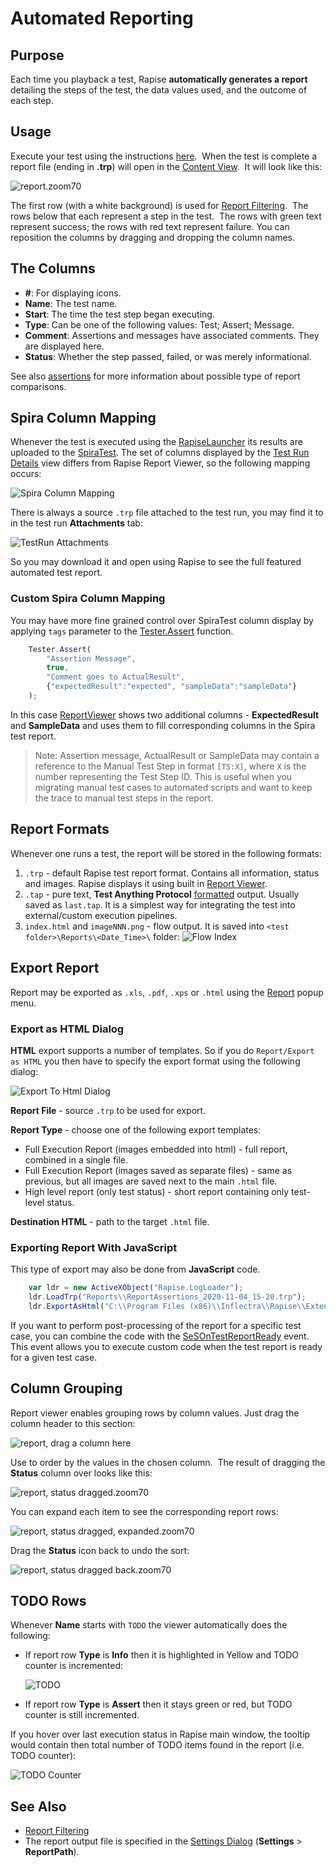 # Automated Reporting

## Purpose

Each time you playback a test, Rapise **automatically generates a report** detailing the steps of the test, the data values used, and the outcome of each step.

## Usage

Execute your test using the instructions [here](playback.md).  When the test is complete a report file (ending in **.trp**) will open in the [Content View](content_view.md).  It will look like this:

![report.zoom70](./img/automated_reporting1.png)

The first row (with a white background) is used for [Report Filtering](report_filtering.md).  The rows below that each represent a step in the test.  The rows with green text represent success; the rows with red text represent failure. You can reposition the columns by dragging and dropping the column names.

## The Columns

- **#**: For displaying icons.
- **Name**: The test name.
- **Start**: The time the test step began executing.
- **Type**: Can be one of the following values: Test; Assert; Message.
- **Comment**: Assertions and messages have associated comments. They are displayed here.
- **Status**: Whether the step passed, failed, or was merely informational.

See also [assertions](assertions.md) for more information about possible type of report comparisons.

## Spira Column Mapping

Whenever the test is executed using the [RapiseLauncher](spiratest_integration.md#using-rapiselauncher) its results are uploaded to the [SpiraTest](spiratest_integration.md). The set of columns displayed by the [Test Run Details](https://spiradoc.inflectra.com/Spira-User-Manual/Test-Run-Management/#test-run-steps) view differs from Rapise Report Viewer, so the following mapping occurs:

![Spira Column Mapping](img/automated_reporting_spiracolumnmapping.png)

There is always a source `.trp` file attached to the test run, you may find it to in the test run **Attachments** tab:

![TestRun Attachments](img/automated_reporting_spiratrattachments.png)

So you may download it and open using Rapise to see the full featured automated test report.

### Custom Spira Column Mapping

You may have more fine grained control over SpiraTest column display by applying `tags` parameter to the [Tester.Assert](../Libraries/Tester.md#assert) function.

```javascript
	Tester.Assert(
		"Assertion Message",
		true,
		"Comment goes to ActualResult",
		{"expectedResult":"expected", "sampleData":"sampleData"}
    );
```
In this case [ReportViewer](report_viewer.md) shows two additional columns - **ExpectedResult** and **SampleData** and uses them to fill corresponding columns in the Spira test report.

> Note: Assertion message, ActualResult or SampleData may contain a reference to the Manual Test Step in format `[TS:X]`, where `X` is the number representing the Test Step ID. This is useful when you migrating manual test cases to automated scripts and want to keep the trace to manual test steps in the report.

## Report Formats

Whenever one runs a test, the report will be stored in the following formats:

1. `.trp` - default Rapise test report format. Contains all information, status and images. Rapise displays it using built in [Report Viewer](report_viewer.md).
2. `.tap` - pure text, **Test Anything Protocol** [formatted](https://testanything.org/) output. Usually saved as `last.tap`. It is a simplest way for integrating the test into external/custom execution pipelines.
3. `index.html` and `imageNNN.png` - flow output. It is saved into `<test folder>\Reports\<Date_Time>\` folder:
     ![Flow Index](img/automated_reporting_flowindexhtml.png)

## Export Report

Report may be exported as `.xls`, `.pdf`, `.xps` or `.html` using the [Report](menu_and_toolbars.md#report) popup menu.

### Export as HTML Dialog

**HTML** export supports a number of templates. So if you do `Report/Export as HTML` you then have to specify the export format using the following dialog:

![Export To Html Dialog](img/automated_reporting_exporthtml.png)

**Report File** - source `.trp` to be used for export.

**Report Type** - choose one of the following export templates:

* Full Execution Report (images embedded into html) - full report, combined in a single file.
* Full Execution Report (images saved as separate files) - same as previous, but all images are saved next to the main `.html` file.
* High level report (only test status) - short report containing only test-level status.

**Destination HTML** - path to the target `.html` file.

### Exporting Report With JavaScript

This type of export may also be done from **JavaScript** code.

```javascript
    var ldr = new ActiveXObject("Rapise.LogLoader");
    ldr.LoadTrp("Reports\\ReportAssertions_2020-11-04_15-20.trp");
    ldr.ExportAsHtml("C:\\Program Files (x86)\\Inflectra\\Rapise\\Extensions\\TrpExporter\\FullReportImgTpl.tt", "FullReport.html");
```

If you want to perform post-processing of the report for a specific test case, you can combine the code with the [SeSOnTestReportReady](/Guide/understanding_the_script#sesontestreportready) event. This event allows you to execute custom code when the test report is ready for a given test case.

## Column Grouping

Report viewer enables grouping rows by column values. Just drag the column header to this section:

![report, drag a column here](./img/automated_reporting2.png)

Use to order by the values in the chosen column.  The result of dragging the **Status** column over looks like this:

![report, status dragged.zoom70](./img/automated_reporting3.png)

You can expand each item to see the corresponding report rows:

![report, status dragged, expanded.zoom70](./img/automated_reporting4.png)

Drag the **Status** icon back to undo the sort:

![report, status dragged back.zoom70](./img/automated_reporting5.png)

## TODO Rows

Whenever **Name** starts with `TODO` the viewer automatically does the following:

* If report row **Type** is **Info** then it is highlighted in Yellow and TODO counter is incremented:

    ![TODO](./img/automated_reporting_todo.png)

* If report row **Type** is **Assert** then it stays green or red, but TODO counter is still incremented.

If you hover over last execution status in Rapise main window, the tooltip would contain then total number of TODO items found in the report (i.e. TODO counter):

![TODO Counter](./img/automated_reporting_todo_counter.png)

## See Also

- [Report Filtering](report_filtering.md)
- The report output file is specified in the [Settings Dialog](settings_dialog.md) (**Settings** > **ReportPath**).
